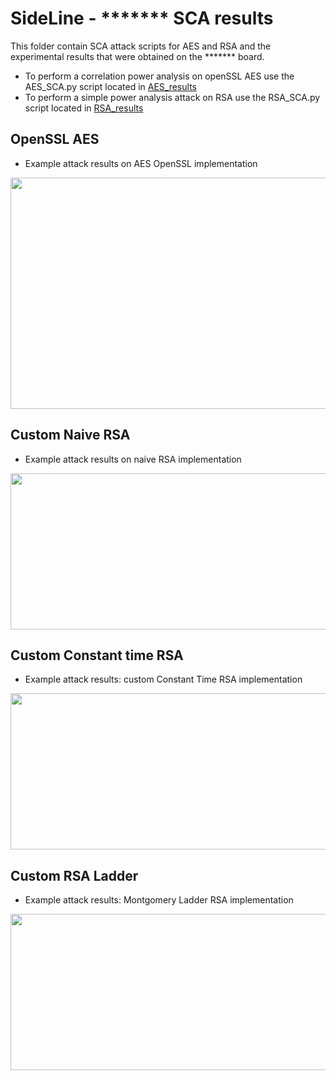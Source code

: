 # SideLine - <!---Zynq--> ******* SCA results

This folder contain SCA attack scripts for AES and RSA and the experimental results that were obtained on the <!---Zybo--> ******* board.
- To perform a correlation power analysis on openSSL AES use the AES_SCA.py script located in [AES_results](https://github.com/Remote-HWA/SideLine/tree/master/attack_results/AES_results)
- To perform a simple power analysis attack on RSA use the RSA_SCA.py script located in [RSA_results](https://github.com/Remote-HWA/SideLine/tree/master/attack_results/RSA_results)

## OpenSSL AES

- Example attack results on AES OpenSSL implementation

<p align="center">
<img src="https://user-images.githubusercontent.com/67143135/88479697-424f1100-cf51-11ea-8a23-002140716dde.png" width="600" height="370">
</p>

## Custom Naive RSA

- Example attack results on naive RSA implementation

<p align="center">
<img src="https://user-images.githubusercontent.com/67143135/91450799-fc050e80-e87c-11ea-8802-e4068d0c06e4.png" width="700" height="250">
</p>

## Custom Constant time RSA

- Example attack results: custom Constant Time RSA implementation

<p align="center">
<img src="https://user-images.githubusercontent.com/67143135/91450793-fad3e180-e87c-11ea-93f8-aa620d8efda4.png" width="700" height="250">
</p>

## Custom RSA Ladder

- Example attack results: Montgomery Ladder RSA implementation

<p align="center">
<img src="https://user-images.githubusercontent.com/67143135/91450797-fb6c7800-e87c-11ea-8685-8dd261664c61.png" width="700" height="250">
</p>



